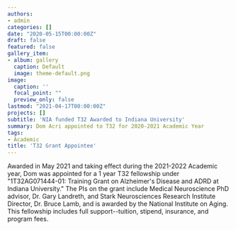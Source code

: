 ```yaml
---
authors:
- admin
categories: []
date: "2020-05-15T00:00:00Z"
draft: false
featured: false
gallery_item:
- album: gallery
  caption: Default
  image: theme-default.png
image:
  caption: ''
  focal_point: ""
  preview_only: false
lastmod: "2021-04-17T00:00:00Z"
projects: []
subtitle: 'NIA funded T32 Awarded to Indiana University'
summary: Dom Acri appointed to T32 for 2020-2021 Academic Year
tags:
- Academic
title: 'T32 Grant Appointee'
---
```


Awarded in May 2021 and taking effect during the 2021-2022 Academic year, Dom was appointed for a 1 year T32 fellowship under "1T32AG071444-01: Training Grant on Alzheimer's Disease and ADRD at Indiana University." The PIs on the grant include Medical Neuroscience PhD advisor, Dr. Gary Landreth, and Stark Neurosciences Research Institute Director, Dr. Bruce Lamb, and is awarded by the National Institute on Aging. This fellowship includes full support--tuition, stipend, insurance, and program fees.
